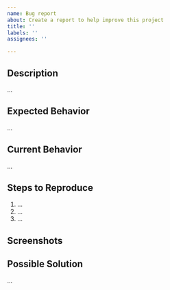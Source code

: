 ```yaml
---
name: Bug report
about: Create a report to help improve this project
title: ''
labels: ''
assignees: ''

---
```


<!--- Provide a general summary of the issue in the Title above. -->

## Description
<!-- A clear and concise description of what the bug is. -->
...

## Expected Behavior
<!--- Tell what should happen. -->
...

## Current Behavior
<!--- Tell what happens instead of the expected behavior. -->
...

## Steps to Reproduce
<!--- Provide an unambiguous set of steps to reproduce this bug. Include code to reproduce, if relevant. -->
1. ...
2. ...
3. ...

## Screenshots
<!-- If applicable, add screenshots to help explain your problem. -->

## Possible Solution
<!--- Not obligatory, but suggest a fix/reason for the bug. -->
...
